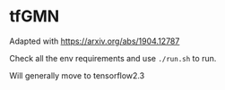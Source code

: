 # tfGMN
Adapted with https://arxiv.org/abs/1904.12787

Check all the env requirements and use `./run.sh` to run.

Will generally move to tensorflow2.3
